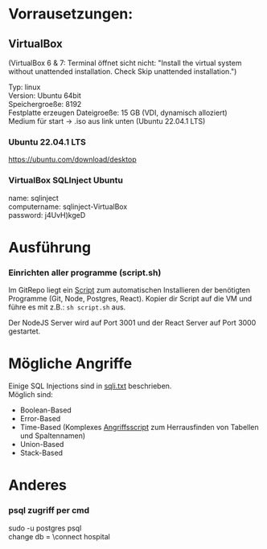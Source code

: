 # Vorrausetzungen:
## VirtualBox

(VirtualBox 6 & 7: Terminal öffnet sicht nicht: "Install the virtual system without unattended installation. Check Skip unattended installation.")  

Typ: linux  
Version: Ubuntu 64bit  
Speichergroeße: 8192  
Festplatte erzeugen
Dateigroeße: 15 GB (VDI, dynamisch alloziert)  
Medium für start -> .iso aus link unten (Ubuntu 22.04.1 LTS)

### Ubuntu 22.04.1 LTS  
https://ubuntu.com/download/desktop  

### VirtualBox SQLInject Ubuntu  
name: sqlinject  
computername: sqlinject-VirtualBox  
password: j4UvH)kgeD  

# Ausführung
### Einrichten aller programme (script.sh)  
Im GitRepo liegt ein [Script](./script.sh) zum automatischen Installieren der benötigten Programme (Git, Node, Postgres, React). Kopier dir Script auf die VM und führe es mit z.B.: `sh script.sh` aus.  

Der NodeJS Server wird auf Port 3001 und der React Server auf Port 3000 gestartet.

# Mögliche Angriffe
Einige SQL Injections sind in [sqli.txt](sqli.txt) beschrieben.  
Möglich sind:
- Boolean-Based
- Error-Based
- Time-Based (Komplexes [Angriffsscript](attack_scripts/fs/viaHeader.py) zum Herrausfinden von Tabellen und Spaltennamen)
- Union-Based
- Stack-Based

# Anderes
### psql zugriff per cmd
sudo -u postgres psql  
change db = \connect hospital
